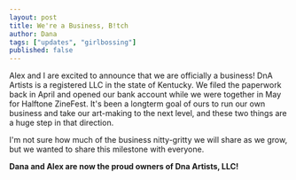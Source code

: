 ```yaml
---
layout: post
title: We're a Business, B!tch
author: Dana
tags: ["updates", "girlbossing"]
published: false
---
```


Alex and I are excited to announce that we are officially a business! DnA Artists is a registered LLC in the state of Kentucky. We filed the paperwork back in April and opened our bank account while we were together in May for Halftone ZineFest. It's been a longterm goal of ours to run our own business and take our art-making to the next level, and these two things are a huge step in that direction.

I'm not sure how much of the business nitty-gritty we will share as we grow, but we wanted to share this milestone with everyone.

**Dana and Alex are now the proud owners of Dna Artists, LLC!**

<!--more-->
